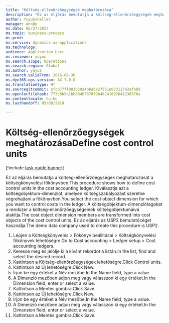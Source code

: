 ```yaml
--- 
title: "Költség-ellenőrzőegységek meghatározása"
description: "Ez az eljárás bemutatja a költség-ellenőrzőegységek meghatározását a költségkönyvelési főkönyvben."
author: YuyuScheller
manager: AnnBe
ms.date: 06/27/2017
ms.topic: business-process
ms.prod: 
ms.service: dynamics-ax-applications
ms.technology: 
audience: Application User
ms.reviewer: yuyus
ms.search.scope: Operations
ms.search.region: Global
ms.author: yuyus
ms.search.validFrom: 2016-06-30
ms.dyn365.ops.version: AX 7.0.0
ms.translationtype: HT
ms.sourcegitcommit: efcb77ff883b29a4bbaba27551e02311742afbbd
ms.openlocfilehash: 773c6b5a1bb804b7878f9b48241097641238570a
ms.contentlocale: hu-hu
ms.lasthandoff: 05/08/2018

---
```

# <a name="define-cost-control-units"></a><span data-ttu-id="14e19-103">Költség-ellenőrzőegységek meghatározása</span><span class="sxs-lookup"><span data-stu-id="14e19-103">Define cost control units</span></span>

[!include [task guide banner](../../includes/task-guide-banner.md)]

<span data-ttu-id="14e19-104">Ez az eljárás bemutatja a költség-ellenőrzőegységek meghatározását a költségkönyvelési főkönyvben.</span><span class="sxs-lookup"><span data-stu-id="14e19-104">This procedure shows how to define cost control units in the cost accounting ledger.</span></span> <span data-ttu-id="14e19-105">Kiválasztja azt a költségobjektum-dimenziót, amelyen költségszabályozást szeretne végrehajtani a főkönyvben.</span><span class="sxs-lookup"><span data-stu-id="14e19-105">You select the cost object dimension for which you want to control costs in the ledger.</span></span> <span data-ttu-id="14e19-106">A költségobjektum-dimenziótagokat a rendszer a költség-ellenőrzőegységeinek költségobjektumaivá alakítja.</span><span class="sxs-lookup"><span data-stu-id="14e19-106">The cost object dimension members are transformed into cost objects of the cost control units.</span></span> <span data-ttu-id="14e19-107">Ez az eljárás az USP2 bemutatócéget használja.</span><span class="sxs-lookup"><span data-stu-id="14e19-107">The demo data company used to create this procedure is USP2.</span></span>

1. <span data-ttu-id="14e19-108">Lépjen a Költségkönyvelés > Főkönyv beállításai > Költségkönyvelési főkönyvek lehetőségre.</span><span class="sxs-lookup"><span data-stu-id="14e19-108">Go to Cost accounting > Ledger setup > Cost accounting ledgers.</span></span>
2. <span data-ttu-id="14e19-109">Keresse meg és jelölje ki a kívánt rekordot a listán.</span><span class="sxs-lookup"><span data-stu-id="14e19-109">In the list, find and select the desired record.</span></span>
3. <span data-ttu-id="14e19-110">Kattintson a Költség-ellenőrzőegységek lehetőségre.</span><span class="sxs-lookup"><span data-stu-id="14e19-110">Click Control units.</span></span>
4. <span data-ttu-id="14e19-111">Kattintson az Új lehetőségre.</span><span class="sxs-lookup"><span data-stu-id="14e19-111">Click New.</span></span>
5. <span data-ttu-id="14e19-112">Írjon be egy értéket a Név mezőbe.</span><span class="sxs-lookup"><span data-stu-id="14e19-112">In the Name field, type a value.</span></span>
6. <span data-ttu-id="14e19-113">A Dimenzió mezőben adjon meg vagy válasszon ki egy értéket.</span><span class="sxs-lookup"><span data-stu-id="14e19-113">In the Dimension field, enter or select a value.</span></span>
7. <span data-ttu-id="14e19-114">Kattintson a Mentés gombra.</span><span class="sxs-lookup"><span data-stu-id="14e19-114">Click Save.</span></span>
8. <span data-ttu-id="14e19-115">Kattintson az Új lehetőségre.</span><span class="sxs-lookup"><span data-stu-id="14e19-115">Click New.</span></span>
9. <span data-ttu-id="14e19-116">Írjon be egy értéket a Név mezőbe.</span><span class="sxs-lookup"><span data-stu-id="14e19-116">In the Name field, type a value.</span></span>
10. <span data-ttu-id="14e19-117">A Dimenzió mezőben adjon meg vagy válasszon ki egy értéket.</span><span class="sxs-lookup"><span data-stu-id="14e19-117">In the Dimension field, enter or select a value.</span></span>
11. <span data-ttu-id="14e19-118">Kattintson a Mentés gombra.</span><span class="sxs-lookup"><span data-stu-id="14e19-118">Click Save.</span></span>


